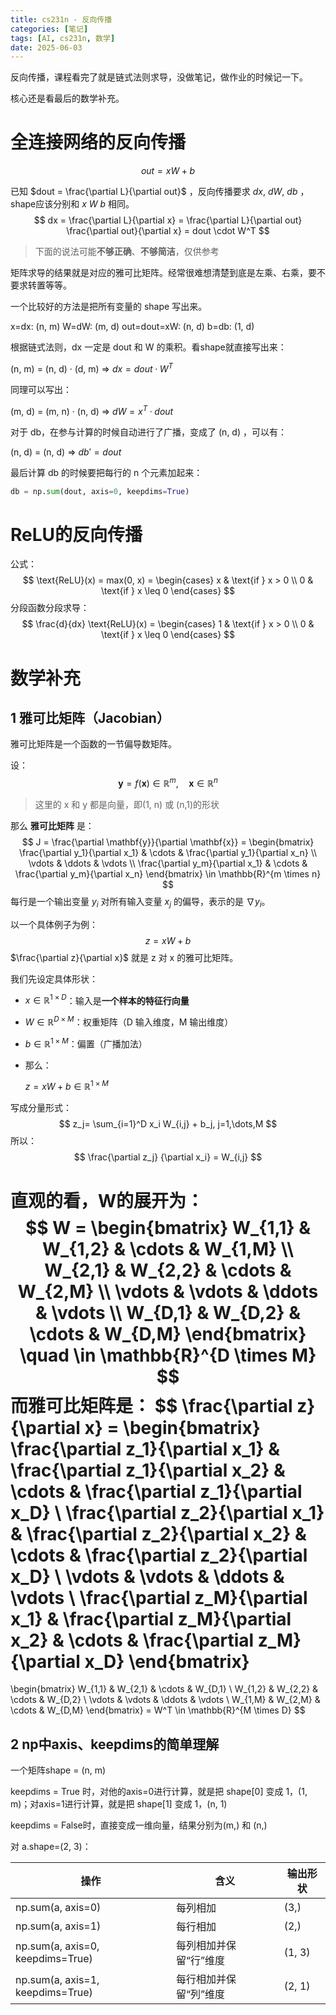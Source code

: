 ```yaml
---
title: cs231n - 反向传播
categories: [笔记]
tags: [AI, cs231n, 数学]
date: 2025-06-03
---
```


反向传播，课程看完了就是链式法则求导，没做笔记，做作业的时候记一下。

核心还是看最后的数学补充。

<!--more-->

# 全连接网络的反向传播

$$
out = xW + b
$$

已知 $dout = \frac{\partial L}{\partial out}$ ，反向传播要求 $dx$, $dW$, $db$ ，shape应该分别和 $x$ $W$ $b$ 相同。
$$
dx = \frac{\partial L}{\partial x} = \frac{\partial L}{\partial out} \frac{\partial out}{\partial x} = dout \cdot W^T 
$$

> 下面的说法可能**不够正确**、**不够简洁**，仅供参考

矩阵求导的结果就是对应的雅可比矩阵。经常很难想清楚到底是左乘、右乘，要不要求转置等等。

一个比较好的方法是把所有变量的 shape 写出来。

x=dx: (n, m)
W=dW: (m, d)
out=dout=xW: (n, d)
b=db: (1, d)

根据链式法则，dx 一定是 dout 和 W 的乘积。看shape就直接写出来：

(n, m) = (n, d) · (d, m) => $dx = dout · W^T$

同理可以写出：

(m, d) = (m, n) · (n, d) => $dW = x^T · dout$

对于 db，在参与计算的时候自动进行了广播，变成了 (n, d) ，可以有：

(n, d) = (n, d) => $db' = dout$ 

最后计算 db 的时候要把每行的 n 个元素加起来：

```py
db = np.sum(dout, axis=0, keepdims=True)
```



# ReLU的反向传播

公式：
$$
\text{ReLU}(x) = max(0, x) = 
\begin{cases}
x & \text{if } x > 0 \\
0 & \text{if } x \leq 0
\end{cases}
$$
分段函数分段求导：
$$
\frac{d}{dx} \text{ReLU}(x) =
\begin{cases}
1 & \text{if } x > 0 \\
0 & \text{if } x \leq 0
\end{cases}
$$




# 数学补充

## 1 雅可比矩阵（Jacobian）

雅可比矩阵是一个函数的一节偏导数矩阵。

设：
$$
\mathbf{y} = f(\mathbf{x}) \in \mathbb{R}^m, \quad \mathbf{x} \in \mathbb{R}^n
$$

> 这里的 x 和 y 都是向量，即(1, n) 或 (n,1)的形状

那么 **雅可比矩阵** 是：
$$
J = \frac{\partial \mathbf{y}}{\partial \mathbf{x}} = \begin{bmatrix} \frac{\partial y_1}{\partial x_1} & \cdots & \frac{\partial y_1}{\partial x_n} \\ \vdots & \ddots & \vdots \\ \frac{\partial y_m}{\partial x_1} & \cdots & \frac{\partial y_m}{\partial x_n} \end{bmatrix} \in \mathbb{R}^{m \times n}
$$
每行是一个输出变量 $y_i$ 对所有输入变量 $x_j$ 的偏导，表示的是 $\nabla y_i$。



以一个具体例子为例：
$$
z = xW + b 
$$
 $\frac{\partial z}{\partial x}$ 就是 z 对 x 的雅可比矩阵。

我们先设定具体形状：

- $x \in \mathbb{R}^{1 \times D}$：输入是**一个样本的特征行向量**

- $W \in \mathbb{R}^{D \times M}$：权重矩阵（D 输入维度，M 输出维度）

- $b \in \mathbb{R}^{1 \times M}$：偏置（广播加法）

- 那么：

    $z = xW + b \in \mathbb{R}^{1 \times M}$



写成分量形式：
$$
z_j= \sum_{i=1}^D x_i W_{i,j} + b_j, j=1,\dots,M
$$
所以：
$$
\frac{\partial z_j} {\partial x_i} = W_{i,j}
$$


直观的看，W的展开为：
$$
W = \begin{bmatrix} W_{1,1} & W_{1,2} & \cdots & W_{1,M} \\ W_{2,1} & W_{2,2} & \cdots & W_{2,M} \\ \vdots  & \vdots  & \ddots & \vdots \\ W_{D,1} & W_{D,2} & \cdots & W_{D,M} \end{bmatrix} \quad \in \mathbb{R}^{D \times M}
$$
而雅可比矩阵是：
$$
\frac{\partial z}{\partial x} =
\begin{bmatrix}
\frac{\partial z_1}{\partial x_1} & \frac{\partial z_1}{\partial x_2} & \cdots & \frac{\partial z_1}{\partial x_D} \\
\frac{\partial z_2}{\partial x_1} & \frac{\partial z_2}{\partial x_2} & \cdots & \frac{\partial z_2}{\partial x_D} \\
\vdots & \vdots & \ddots & \vdots \\
\frac{\partial z_M}{\partial x_1} & \frac{\partial z_M}{\partial x_2} & \cdots & \frac{\partial z_M}{\partial x_D}
\end{bmatrix}
=
\begin{bmatrix}
W_{1,1} & W_{2,1} & \cdots & W_{D,1} \\
W_{1,2} & W_{2,2} & \cdots & W_{D,2} \\
\vdots  & \vdots  & \ddots & \vdots \\
W_{1,M} & W_{2,M} & \cdots & W_{D,M}
\end{bmatrix}
= W^T \in \mathbb{R}^{M \times D}
$$

## 2 np中axis、keepdims的简单理解

一个矩阵shape = (n, m)

keepdims = True 时，对他的axis=0进行计算，就是把 shape[0] 变成 1，(1, m)；对axis=1进行计算，就是把 shape[1] 变成 1，(n, 1)

keepdims = False时，直接变成一维向量，结果分别为(m,) 和 (n,)



对 a.shape=(2, 3)：

| **操作**                         | **含义**               | **输出形状** |
| -------------------------------- | ---------------------- | ------------ |
| np.sum(a, axis=0)                | 每列相加               | (3,)         |
| np.sum(a, axis=1)                | 每行相加               | (2,)         |
| np.sum(a, axis=0, keepdims=True) | 每列相加并保留“行”维度 | (1, 3)       |
| np.sum(a, axis=1, keepdims=True) | 每行相加并保留“列”维度 | (2, 1)       |

